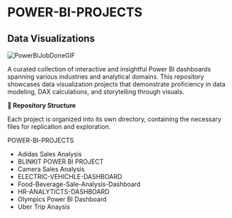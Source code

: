 # POWER-BI-PROJECTS 
## Data Visualizations
 ![PowerBiJobDoneGIF](https://github.com/user-attachments/assets/75e9757c-ac38-44a8-bf98-e6423f5d3e58)

A curated collection of interactive and insightful Power BI dashboards spanning various industries and analytical domains. This repository showcases data visualization projects that demonstrate proficiency in data modeling, DAX calculations, and storytelling through visuals.​

**📁 Repository Structure**

Each project is organized into its own directory, containing the necessary files for replication and exploration.​

POWER-BI-PROJECTS
* Adidas Sales Analysis
* BLINKIT POWER BI PROJECT
* Camera Sales Analysis
* ELECTRIC-VEHICHLE-DASHBOARD
* Food-Beverage-Sale-Analysis-Dashboard
* HR-ANALYTICTS-DASHBOARD
* Olympics Power BI Dashboard
* Uber Trip Anaysis
